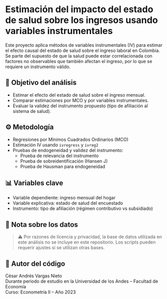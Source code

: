 # Estimación del impacto del estado de salud sobre los ingresos usando variables instrumentales

Este proyecto aplica métodos de variables instrumentales (IV) para estimar el efecto causal del estado de salud sobre el ingreso laboral en Colombia. Se parte del supuesto de que la salud puede estar correlacionada con factores no observables que también afectan el ingreso, por lo que se requiere un instrumento válido.

## 🎯 Objetivo del análisis

- Estimar el efecto del estado de salud sobre el ingreso mensual.
- Comparar estimaciones por MCO y por variables instrumentales.
- Evaluar la validez del instrumento propuesto (tipo de afiliación al sistema de salud).

## ⚙️ Metodología

- Regresiones por Mínimos Cuadrados Ordinarios (MCO)
- Estimación IV usando `ivregress` y `ivreg2`
- Pruebas de endogeneidad y validez del instrumento:
  - Prueba de relevancia del instrumento
  - Prueba de sobreidentificación (Hansen J)
  - Prueba de Hausman para endogeneidad

## 📊 Variables clave

- Variable dependiente: ingreso mensual del hogar
- Variable explicativa: estado de salud del encuestado
- Instrumento: tipo de afiliación (régimen contributivo vs subsidiado)

## 🛑 Nota sobre los datos

> ⚠️ Por razones de licencia y privacidad, la base de datos utilizada en este análisis no se incluye en este repositorio. Los scripts pueden requerir ajustes si se utilizan otras bases.

## 👤 Autor del código

César Andrés Vargas Nieto  
Durante periodo de estudio en la Universidad de los Andes – Facultad de Economía  
Curso: Econometría II – Año 2023
